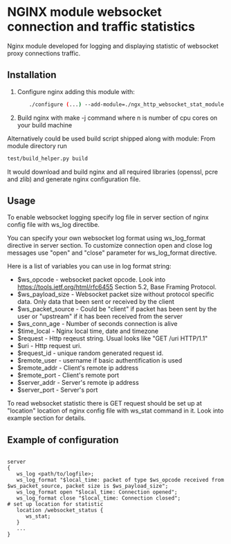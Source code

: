 # NGINX module websocket connection and traffic statistics

Nginx module developed for logging and displaying statistic of websocket proxy connections traffic. 

## Installation

   1. Configure nginx adding this module with:
   ```sh
          ./configure (...) --add-module=./ngx_http_websocket_stat_module
   ```
   2. Build nginx with make -j<n> command where n is number of cpu cores on your build machine
   
   Alternatively could be used build script shipped along with module:
   From module directory run 
   ```sh
   test/build_helper.py build
   ```
   It would download and build nginx and all required libraries (openssl, pcre and zlib) and generate nginx configuration file.

## Usage

To enable websocket logging specify log file in server section of nginx config file with ws_log directibe.

You can specify your own websocket log format using ws_log_format directive in server section. To customize connection open and close log messages use "open" and "close" parameter for ws_log_format directive.

Here is a list of variables you can use in log format string:

 * $ws_opcode - websocket packet opcode. Look into https://tools.ietf.org/html/rfc6455 Section 5.2, Base Framing Protocol.
 * $ws_payload_size - Websocket packet size without protocol specific data. Only data that been sent or received by the client
 * $ws_packet_source - Could be "client" if packet has been sent by the user or "upstream" if it has been received from the server
 * $ws_conn_age - Number of seconds connection is alive
 * $time_local - Nginx local time, date and timezone
 * $request - Http reqeust string. Usual looks like "GET /uri HTTP/1.1"
 * $uri - Http request uri.
 * $request_id - unique random generated request id.
 * $remote_user - username if basic authentification is used
 * $remote_addr - Client's remote ip address
 * $remote_port - Client's remote port
 * $server_addr - Server's remote ip address
 * $server_port - Server's port

To read websocket statistic there is GET request should be set up at "location" location of nginx config file with ws_stat command in it. Look into example section for details.

## Example of configuration

```

server
{
   ws_log <path/to/logfile>;
   ws_log_format "$local_time: packet of type $ws_opcode received from $ws_packet_source, packet size is $ws_payload_size";
   ws_log_format open "$local_time: Connection opened";
   ws_log_format close "$local_time: Connection closed";
# set up location for statistic 
   location /websocket_status {
      ws_stat;
   }
   ...
}

```

